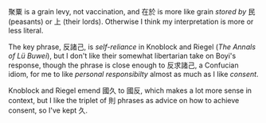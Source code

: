 聚粟 is a grain levy, not vaccination,
and 在於 is more like grain *stored by*
民 (peasants) or 上 (their lords).
Otherwise I think my interpretation
is more or less literal.

The key phrase, 反諸己,
is *self-reliance* in Knoblock and Riegel (_The Annals of Lü Buwei_),
but I don't like their somewhat libertarian take on Boyi's response,
though the phrase is close enough to
反求諸己, a Confucian idiom,
for me to like *personal responsibilty*
almost as much as I like *consent*.

Knoblock and Riegel emend 國久 to 國反,
which makes a lot more sense in context,
but I like the triplet of 則 phrases
as advice on how to achieve consent,
so I've kept 久.
